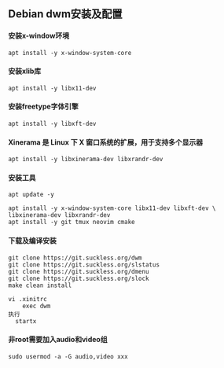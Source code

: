 ## Debian dwm安装及配置

#### 安装x-window环境
    apt install -y x-window-system-core

#### 安装xlib库
    apt install -y libx11-dev

#### 安装freetype字体引擎
    apt install -y libxft-dev

#### Xinerama 是 Linux 下 X 窗口系统的扩展，用于支持多个显示器
    apt install -y libxinerama-dev libxrandr-dev

#### 安装工具
    apt update -y
    
    apt install -y x-window-system-core libx11-dev libxft-dev \
    libxinerama-dev libxrandr-dev
    apt install -y git tmux neovim cmake

#### 下载及编译安装
    git clone https://git.suckless.org/dwm
    git clone https://git.suckless.org/slstatus
    git clone https://git.suckless.org/dmenu
    git clone https://git.suckless.org/slock
    make clean install
    
    vi .xinitrc
        exec dwm
    执行
      startx
  

#### 非root需要加入audio和video组
    sudo usermod -a -G audio,video xxx
